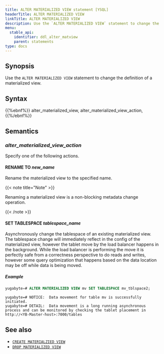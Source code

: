```yaml
---
title: ALTER MATERIALIZED VIEW statement [YSQL]
headerTitle: ALTER MATERIALIZED VIEW
linkTitle: ALTER MATERIALIZED VIEW
description: Use the `ALTER MATERIALIZED VIEW` statement to change the definition of a materialized view.
menu:
  stable_api:
    identifier: ddl_alter_matview
    parent: statements
type: docs
---
```


## Synopsis

Use the `ALTER MATERIALIZED VIEW` statement to change the definition of a materialized view.

## Syntax

{{%ebnf%}}
  alter_materialized_view,
  alter_materialized_view_action,
{{%/ebnf%}}

## Semantics

### *alter_materialized_view_action*

Specify one of the following actions.

#### RENAME TO *new_name*

Rename the materialized view to the specified name.

{{< note title="Note" >}}

Renaming a materialized view is a non-blocking metadata change operation.

{{< /note >}}


#### SET TABLESPACE *tablespace_name*

Asynchronously change the tablespace of an existing materialized view. 
The tablespace change will immediately reflect in the config of the materialized view, however the tablet move by the load balancer happens in the background. 
While the load balancer is performing the move it is perfectly safe from a correctness perspective to do reads and writes, however some query optimization that happens based on the data location may be off while data is being moved.


##### Example

```sql
yugabyte=# ALTER MATERIALIZED VIEW mv SET TABLESPACE mv_tblspace2;
```

```output
yugabyte=# NOTICE:  Data movement for table mv is successfully initiated.
yugabyte=# DETAIL:  Data movement is a long running asynchronous process and can be monitored by checking the tablet placement in http://<YB-Master-host>:7000/tables
```

## See also

- [`CREATE MATERIALZIED VIEW`](../ddl_create_matview)
- [`DROP MATERIALIZED VIEW`](../ddl_drop_matview)
